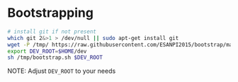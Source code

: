 # Bootstrapping

```bash
# install git if not present
which git 2&>1 > /dev/null || sudo apt-get install git
wget -P /tmp/ https://raw.githubusercontent.com/ESANPI2015/bootstrap/master/bootstrap.sh
export DEV_ROOT=$HOME/dev
sh /tmp/bootstrap.sh $DEV_ROOT
```
NOTE: Adjust ``DEV_ROOT`` to your needs
